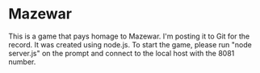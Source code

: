 # Mazewar
This is a game that pays homage to Mazewar. I'm posting it to Git for the record. 
It was created using node.js.
To start the game, please run "node server.js" on the prompt and connect to the local host with the 8081 number.
